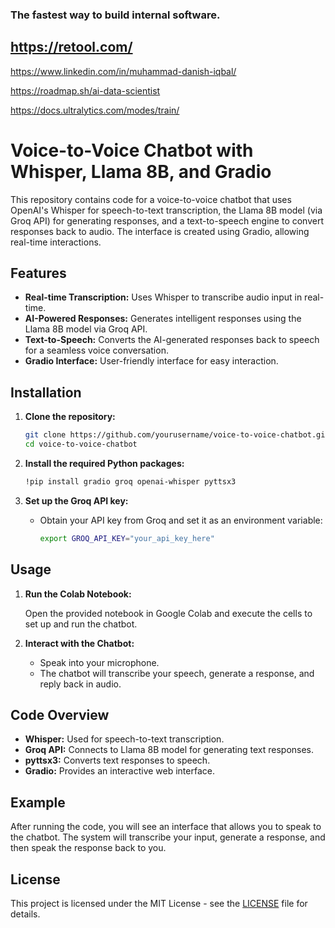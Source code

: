 ### The fastest way to build internal software.
## https://retool.com/

https://www.linkedin.com/in/muhammad-danish-iqbal/

https://roadmap.sh/ai-data-scientist

https://docs.ultralytics.com/modes/train/

# Voice-to-Voice Chatbot with Whisper, Llama 8B, and Gradio

This repository contains code for a voice-to-voice chatbot that uses OpenAI's Whisper for speech-to-text transcription, the Llama 8B model (via Groq API) for generating responses, and a text-to-speech engine to convert responses back to audio. The interface is created using Gradio, allowing real-time interactions.

## Features
- **Real-time Transcription:** Uses Whisper to transcribe audio input in real-time.
- **AI-Powered Responses:** Generates intelligent responses using the Llama 8B model via Groq API.
- **Text-to-Speech:** Converts the AI-generated responses back to speech for a seamless voice conversation.
- **Gradio Interface:** User-friendly interface for easy interaction.

## Installation

1. **Clone the repository:**

   ```bash
   git clone https://github.com/yourusername/voice-to-voice-chatbot.git
   cd voice-to-voice-chatbot
   ```

2. **Install the required Python packages:**

   ```bash
   !pip install gradio groq openai-whisper pyttsx3
   ```

3. **Set up the Groq API key:**
   
   - Obtain your API key from Groq and set it as an environment variable:

     ```bash
     export GROQ_API_KEY="your_api_key_here"
     ```

## Usage

1. **Run the Colab Notebook:**

   Open the provided notebook in Google Colab and execute the cells to set up and run the chatbot.

2. **Interact with the Chatbot:**

   - Speak into your microphone.
   - The chatbot will transcribe your speech, generate a response, and reply back in audio.

## Code Overview

- **Whisper:** Used for speech-to-text transcription.
- **Groq API:** Connects to Llama 8B model for generating text responses.
- **pyttsx3:** Converts text responses to speech.
- **Gradio:** Provides an interactive web interface.

## Example

After running the code, you will see an interface that allows you to speak to the chatbot. The system will transcribe your input, generate a response, and then speak the response back to you.

## License

This project is licensed under the MIT License - see the [LICENSE](LICENSE) file for details.
